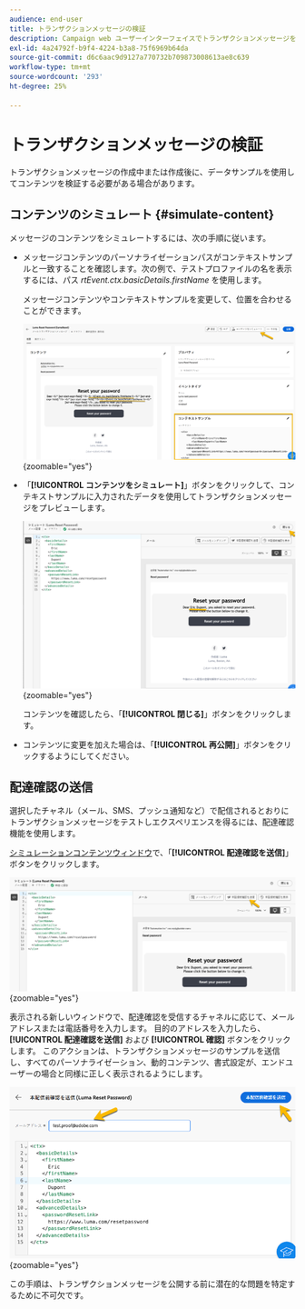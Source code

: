 ```yaml
---
audience: end-user
title: トランザクションメッセージの検証
description: Campaign web ユーザーインターフェイスでトランザクションメッセージを検証する方法について説明します。
exl-id: 4a24792f-b9f4-4224-b3a8-75f6969b64da
source-git-commit: d6c6aac9d9127a770732b709873008613ae8c639
workflow-type: tm+mt
source-wordcount: '293'
ht-degree: 25%

---
```


# トランザクションメッセージの検証

トランザクションメッセージの作成中または作成後に、データサンプルを使用してコンテンツを検証する必要がある場合があります。

## コンテンツのシミュレート {#simulate-content}

メッセージのコンテンツをシミュレートするには、次の手順に従います。

* メッセージコンテンツのパーソナライゼーションパスがコンテキストサンプルと一致することを確認します。次の例で、テストプロファイルの名を表示するには、パス *rtEvent.ctx.basicDetails.firstName* を使用します。

  メッセージコンテンツやコンテキストサンプルを変更して、位置を合わせることができます。

  ![ メッセージコンテンツ内のパーソナライゼーションパスの検証を示すスクリーンショット ](assets/validate-verification.png){zoomable="yes"}

* 「**[!UICONTROL コンテンツをシミュレート]**」ボタンをクリックして、コンテキストサンプルに入力されたデータを使用してトランザクションメッセージをプレビューします。

  ![ 「コンテンツをシミュレート」ボタンとプレビュー機能を示したスクリーンショット ](assets/validate-simulate.png){zoomable="yes"}

  コンテンツを確認したら、「**[!UICONTROL 閉じる]**」ボタンをクリックします。

* コンテンツに変更を加えた場合は、「**[!UICONTROL 再公開]**」ボタンをクリックするようにしてください。

## 配達確認の送信

選択したチャネル（メール、SMS、プッシュ通知など）で配信されるとおりにトランザクションメッセージをテストしエクスペリエンスを得るには、配達確認機能を使用します。

[シミュレーションコンテンツウィンドウ](#simulate-content)で、「**[!UICONTROL 配達確認を送信]**」ボタンをクリックします。

![ シミュレーションコンテンツウィンドウの「配達確認を送信」ボタンを示すスクリーンショット ](assets/transactional-proof.png){zoomable="yes"}

表示される新しいウィンドウで、配達確認を受信するチャネルに応じて、メールアドレスまたは電話番号を入力します。 目的のアドレスを入力したら、**[!UICONTROL 配達確認を送信]** および **[!UICONTROL 確認]** ボタンをクリックします。 このアクションは、トランザクションメッセージのサンプルを送信し、すべてのパーソナライゼーション、動的コンテンツ、書式設定が、エンドユーザーの場合と同様に正しく表示されるようにします。

![ 配達確認を送信機能と確認プロセスを示すスクリーンショット ](assets/transactional-sendproof.png){zoomable="yes"}

この手順は、トランザクションメッセージを公開する前に潜在的な問題を特定するために不可欠です。